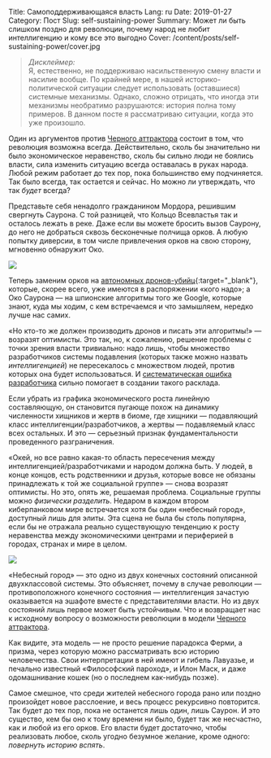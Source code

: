 Title: Самоподдерживающаяся власть
Lang: ru
Date: 2019-01-27
Category: Пост
Slug: self-sustaining-power
Summary: Может ли быть слишком поздно для революции, почему народ не любит интеллигенцию и кому все это выгодно
Cover: /content/posts/self-sustaining-power/cover.jpg

> *Дисклеймер:*  
> Я, естественно, не поддерживаю насильственную смену власти и насилие вообще. По крайней мере, в нашей историко-политической ситуации следует использовать (оставшиеся) системные механизмы. Однако, сложно отрицать, что иногда эти механизмы необратимо разрушаются: история полна тому примеров. В данном посте я рассматриваю ситуации, когда это уже произошло.

Один из аргументов против [Черного аттрактора](black-attractor.html) состоит в том, что революция возможна всегда. Действительно, сколь бы значительно ни было экономическое неравенство, сколь бы сильно люди не боялись власти, сила изменить ситуацию всегда оставалась в руках народа. Любой режим работает до тех пор, пока большинство ему подчиняется. Так было всегда, так остается и сейчас. Но можно ли утверждать, что так *будет* всегда?

Представьте себя ненадолго гражданином Мордора, решившим свергнуть Саурона. С той разницей, что Кольцо Всевластья так и осталось лежать в реке. Даже если вы можете бросить вызов Саурону, до него не добраться сквозь бесконечные полчища орков. А любую попытку диверсии, в том числе привлечения орков на свою сторону, мгновенно обнаружит Око.

![]({static}cover.jpg)

Теперь заменим орков на [автономных дронов-убийц](https://youtu.be/9CO6M2HsoIA){:target="_blank"}, которые, скорее всего, уже имеются в распоряжении «кого надо»; а Око Саурона — на шпионские алгоритмы того же Google, которые знают, куда мы ходим, с кем встречаемся и что замышляем, нередко лучше нас самих.

«Но кто-то же должен производить дронов и писать эти алгоритмы!» — возразят оптимисты. Это так, но, к сожалению, решение проблемы с точки зрения власти тривиально: надо лишь, чтобы множество разработчиков системы подавления (которых также можно назвать *интеллигенцией*) не пересекалось с множеством людей, против которых она будет использоваться. И [систематическая ошибка разработчика](developers.html) сильно помогает в создании такого расклада.

Если убрать из графика экономического роста линейную составляющую, он становится пугающе похож на динамику численности хищников и жертв в биоме, где хищники — подавляющий класс интеллигенции/разработчиков, а жертвы — подавляемый класс всех остальных. И это — серьезный признак фундаментальности проведенного разграничения.

«Окей, но все равно какая-то область пересечения между интеллигенцией/разработчиками и народом должна быть. У людей, в конце концов, есть родственники и друзья, которые вовсе не обязаны принадлежать к той же социальной группе» — снова возразят оптимисты. Но это, опять же, решаемая проблема. Социальные группы можно *физически разделить*. Недаром в каждом втором киберпанковом мире встречается хотя бы один «небесный город», доступный лишь для элиты. Эта сцена не была бы столь популярна, если бы не отражала реально существующую тенденцию к росту неравенства между экономическими центрами и периферией в городах, странах и мире в целом.

![]({static}zalem.jpg)

«Небесный город» — это одно из двух конечных состояний описанной двухклассовой системы. Это объясняет, почему в случае революции — противоположного конечного состояния — интеллигенция  зачастую оказывается на эшафоте вместе с представителями власти. Но из двух состояний лишь первое может быть устойчивым. Что и возвращает нас к исходному вопросу о возможности революции в модели [Черного аттрактора](black-attractor.html).

Как видите, эта модель — не просто решение парадокса Ферми, а призма, через которую можно рассматривать всю историю человечества. Свои интерпретации в ней имеют и гибель Лавуазье, и печально известный «Философский пароход», и Илон Маск, и даже одомашнивание кошек (но о последнем как-нибудь позже).

Самое смешное, что среди жителей небесного города рано или поздно произойдет новое расслоение, и весь процесс рекурсивно повторится. Так будет до тех пор, пока не останется лишь один, лишь Саурон. И это существо, кем бы оно к тому времени ни было, будет так же несчастно, как и любой из его орков. Его власти будет достаточно, чтобы реализовать любое, сколь угодно безумное желание, кроме одного: *повернуть историю вспять*.